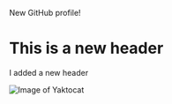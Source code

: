 New GitHub profile!
# This is a new header
I added a new header

![Image of Yaktocat](https://octodex.github.com/images/yaktocat.png)
